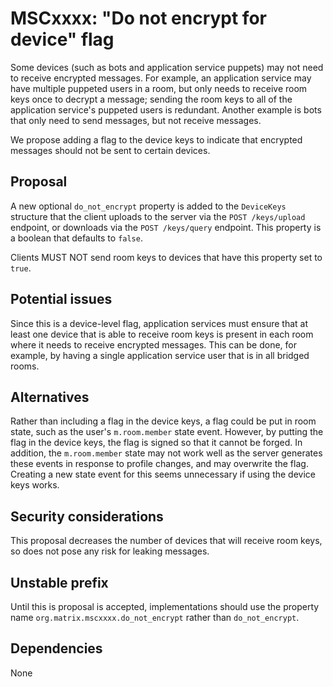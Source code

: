 # MSCxxxx: "Do not encrypt for device" flag

Some devices (such as bots and application service puppets) may not need to
receive encrypted messages.  For example, an application service may have
multiple puppeted users in a room, but only needs to receive room keys once to
decrypt a message; sending the room keys to all of the application service's
puppeted users is redundant.  Another example is bots that only need to send
messages, but not receive messages.

We propose adding a flag to the device keys to indicate that encrypted messages
should not be sent to certain devices.

## Proposal

A new optional `do_not_encrypt` property is added to the `DeviceKeys` structure
that the client uploads to the server via the `POST /keys/upload` endpoint, or
downloads via the `POST /keys/query` endpoint.  This property is a boolean that
defaults to `false`.

Clients MUST NOT send room keys to devices that have this property set to `true`.

## Potential issues

Since this is a device-level flag, application services must ensure that at
least one device that is able to receive room keys is present in each room where
it needs to receive encrypted messages.  This can be done, for example, by
having a single application service user that is in all bridged rooms.

## Alternatives

Rather than including a flag in the device keys, a flag could be put in room
state, such as the user's `m.room.member` state event.  However, by putting the
flag in the device keys, the flag is signed so that it cannot be forged.  In
addition, the `m.room.member` state may not work well as the server generates
these events in response to profile changes, and may overwrite the flag.
Creating a new state event for this seems unnecessary if using the device keys
works.

## Security considerations

This proposal decreases the number of devices that will receive room keys, so
does not pose any risk for leaking messages.

## Unstable prefix

Until this is proposal is accepted, implementations should use the property name
`org.matrix.mscxxxx.do_not_encrypt` rather than `do_not_encrypt`.

## Dependencies

None

